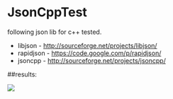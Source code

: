 ﻿JsonCppTest
=====

following json lib for c++ tested.

- libjson - http://sourceforge.net/projects/libjson/
- rapidjson - https://code.google.com/p/rapidjson/
- jsoncpp - http://sourceforge.net/projects/jsoncpp/

##results:

﻿![](http://www.haxeflixel.com/images/haxeflixel-logo-black.png)

